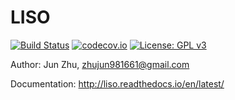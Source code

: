 # LISO

[![Build Status](https://travis-ci.org/zhujun98/liso.svg?branch=master)](https://travis-ci.org/zhujun98/liso)
[![codecov.io](https://codecov.io/github/zhujun98/liso/coverage.svg?branch=master)](https://codecov.io/github/zhujun98/liso?branch=master)
[![License: GPL v3](https://img.shields.io/badge/License-GPL%20v3-blue.svg)](https://www.gnu.org/licenses/gpl-3.0)

Author: Jun Zhu, zhujun981661@gmail.com

Documentation: http://liso.readthedocs.io/en/latest/
